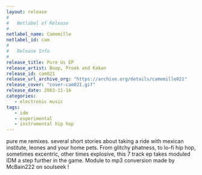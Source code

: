```yaml
---
layout: release
#
#   Netlabel of Release
#
netlabel_name: Camomille
netlabel_id: cam
#
#   Release Info
#
release_title: Pure Us EP
release_artist: Boop, Prook and Kakan
release_id: cam021
release_url_archive_org: "https://archive.org/details/camomille021"
release_cover: "cover-cam021.gif"
release_date: 2003-11-16
categories:
   - electronic music
tags:
   - idm
   - experimental
   - instrumental hip hop
---
```

pure me remixes. several short stories about taking a ride with mexican institute, leones and your home pets. From glitchy phatness, to lo-fi hip hop, sometimes excentric, other times explosive, this 7 track ep takes moduled IDM a step further in the game. Module to mp3 conversion made by McBain222 on soulseek !
